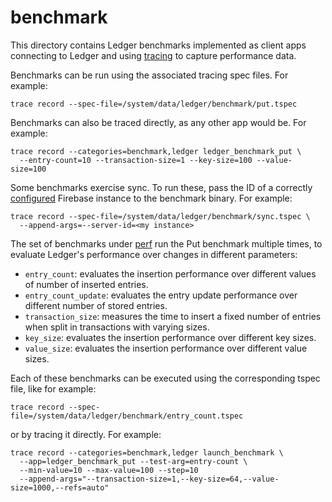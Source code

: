 # benchmark

This directory contains Ledger benchmarks implemented as client apps connecting
to Ledger and using [tracing](https://fuchsia.googlesource.com/tracing/) to
capture performance data.

Benchmarks can be run using the associated tracing spec files. For example:

```
trace record --spec-file=/system/data/ledger/benchmark/put.tspec
```

Benchmarks can also be traced directly, as any other app would be. For example:

```
trace record --categories=benchmark,ledger ledger_benchmark_put \
  --entry-count=10 --transaction-size=1 --key-size=100 --value-size=100
```

Some benchmarks exercise sync. To run these, pass the ID of a correctly
[configured] Firebase instance to the benchmark binary. For example:

```
trace record --spec-file=/system/data/ledger/benchmark/sync.tspec \
  --append-args=--server-id=<my instance>
```

The set of benchmarks under [perf](perf) run the Put benchmark multiple times,
to evaluate Ledger's performance over changes in different parameters:
- `entry_count`: evaluates the insertion performance over different values of
number of inserted entries.
- `entry_count_update`: evaluates the entry update performance over different
number of stored entries.
- `transaction_size`: measures the time to insert a fixed number of entries when
split in transactions with varying sizes.
- `key_size`: evaluates the insertion performance over different key sizes.
- `value_size`: evaluates the insertion performance over different value sizes.

Each of these benchmarks can be executed using the corresponding tspec file,
like for example:
```
trace record --spec-file=/system/data/ledger/benchmark/entry_count.tspec
```

or by tracing it directly. For example:

```
trace record --categories=benchmark,ledger launch_benchmark \
  --app=ledger_benchmark_put --test-arg=entry-count \
  --min-value=10 --max-value=100 --step=10
  --append-args="--transaction-size=1,--key-size=64,--value-size=1000,--refs=auto"
```

[configured]: https://fuchsia.googlesource.com/ledger/+/HEAD/docs/user_guide.md
